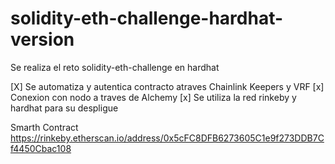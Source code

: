 # solidity-eth-challenge-hardhat-version
Se realiza el reto solidity-eth-challenge en hardhat

[X] Se automatiza y autentica contracto atraves Chainlink Keepers y VRF
[x] Conexion con nodo a traves de Alchemy
[x] Se utiliza la red rinkeby y hardhat para su despligue

Smarth Contract
https://rinkeby.etherscan.io/address/0x5cFC8DFB6273605C1e9f273DDB7Cf4450Cbac108
